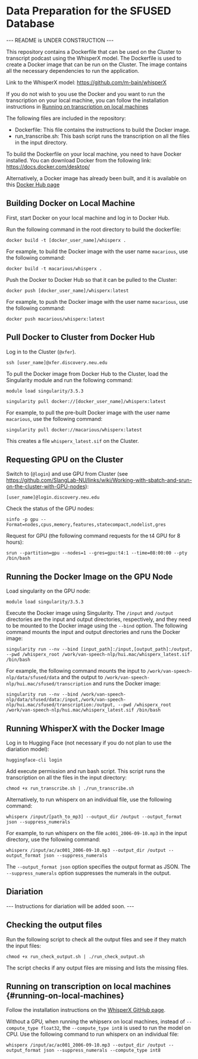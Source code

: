 # Data Preparation for the SFUSED Database

--- README is UNDER CONSTRUCTION ---

This repository contains a Dockerfile that can be used on the Cluster to transcript podcast using the WhisperX model. The Dockerfile is used to create a Docker image that can be run on the Cluster. The image contains all the necessary dependencies to run the application.

Link to the WhisperX model: https://github.com/m-bain/whisperX

If you do not wish to you use the Docker and you want to run the transcription on your local machine, you can follow the installation instructions in [Running on transcription on local machines](#running-on-local-machines)

The following files are included in the repository:

- Dockerfile: This file contains the instructions to build the Docker image.
- run_transcribe.sh: This bash script runs the transcription on all the files in the input directory.

To build the Dockerfile on your local machine, you need to have Docker installed. You can download Docker from the following link: https://docs.docker.com/desktop/

Alternatively, a Docker image has already been built, and it is available on this [Docker Hub page](https://hub.docker.com/repository/docker/macarious/whisperx/)

## Building Docker on Local Machine

First, start Docker on your local machine and log in to Docker Hub.

Run the following command in the root directory to build the dockerfile:

`docker build -t [docker_user_name]/whisperx .`

For example, to build the Docker image with the user name `macarious`, use the following command:

`docker build -t macarious/whisperx .`

Push the Docker to Docker Hub so that it can be pulled to the Cluster:

`docker push [docker_user_name]/whisperx:latest`

For example, to push the Docker image with the user name `macarious`, use the following command:

`docker push macarious/whisperx:latest`

## Pull Docker to Cluster from Docker Hub

Log in to the Cluster (`@xfer`).

`ssh [user_name]@xfer.discovery.neu.edu`

To pull the Docker image from Docker Hub to the Cluster, load the Singularity module and run the following command:

`module load singularity/3.5.3`

`singularity pull docker://[docker_user_name]/whisperx:latest`

For example, to pull the pre-built Docker image with the user name `macarious`, use the following command:

`singularity pull docker://macarious/whisperx:latest`

This creates a file `whisperx_latest.sif` on the Cluster.

## Requesting GPU on the Cluster

Switch to (`@login`) and use GPU from Cluster (see https://github.com/SlangLab-NU/links/wiki/Working-with-sbatch-and-srun-on-the-cluster-with-GPU-nodes):

`[user_name]@login.discovery.neu.edu`

Check the status of the GPU nodes:

`sinfo -p gpu --Format=nodes,cpus,memory,features,statecompact,nodelist,gres`

Request for GPU (the following command requests for the t4 GPU for 8 hours):

`srun --partition=gpu --nodes=1 --gres=gpu:t4:1 --time=08:00:00 --pty /bin/bash`

## Running the Docker Image on the GPU Node

Load singularity on the GPU node:

`module load singularity/3.5.3`

Execute the Docker image using Singularity. The `/input` and `/output` directories are the input and output directories, respectively, and they need to be mounted to the Docker image using the `--bind` option. The following command mounts the input and output directories and runs the Docker image:

```
singularity run --nv --bind [input_path]:/input,[output_path]:/output, --pwd /whisperx_root /work/van-speech-nlp/hui.mac/whisperx_latest.sif /bin/bash
```

For example, the following command mounts the input to `/work/van-speech-nlp/data/sfused/data` and the output to `/work/van-speech-nlp/hui.mac/sfused/transcription` and runs the Docker image:

```
singularity run --nv --bind /work/van-speech-nlp/data/sfused/data:/input,/work/van-speech-nlp/hui.mac/sfused/transcription:/output, --pwd /whisperx_root /work/van-speech-nlp/hui.mac/whisperx_latest.sif /bin/bash
```

## Running WhisperX with the Docker Image

Log in to Hugging Face (not necessary if you do not plan to use the diariation model):

`huggingface-cli login`

Add execute permission and run bash script. This script runs the transcription on all the files in the input directory:

`chmod +x run_transcribe.sh | ./run_transcribe.sh`

Alternatively, to run whisperx on an individual file, use the following command:

`whisperx /input/[path_to_mp3] --output_dir /output --output_format json --suppress_numerals`

For example, to run whisperx on the file `ac001_2006-09-10.mp3` in the input directory, use the following command:

`whisperx /input/ac/ac001_2006-09-10.mp3 --output_dir /output --output_format json --suppress_numerals`

The `--output_format json` option specifies the output format as JSON. The `--suppress_numerals` option suppresses the numerals in the output.

## Diariation

--- Instructions for diariation will be added soon. ---

## Checking the output files

Run the following script to check all the output files and see if they match the input files:

`chmod +x run_check_output.sh | ./run_check_output.sh`

The script checks if any output files are missing and lists the missing files.

## Running on transcription on local machines {#running-on-local-machines}

Follow the installation instructions on the [WhisperX GitHub page](https://github.com/m-bain/whisperX).

Without a GPU, when running the whipserx on local machines, instead of `--compute_type float32`, the `--compute_type int8` is used to run the model on CPU. Use the following command to run whisperx on an individual file:

`whisperx /input/ac/ac001_2006-09-10.mp3 --output_dir /output --output_format json --suppress_numerals --compute_type int8`

